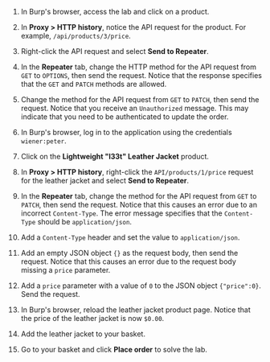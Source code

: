 
1. In Burp's browser, access the lab and click on a product.
    
2. In **Proxy > HTTP history**, notice the API request for the product. For example, `/api/products/3/price`.
    
3. Right-click the API request and select **Send to Repeater**.
    
4. In the **Repeater** tab, change the HTTP method for the API request from `GET` to `OPTIONS`, then send the request. Notice that the response specifies that the `GET` and `PATCH` methods are allowed.
    
5. Change the method for the API request from `GET` to `PATCH`, then send the request. Notice that you receive an `Unauthorized` message. This may indicate that you need to be authenticated to update the order.
    
6. In Burp's browser, log in to the application using the credentials `wiener:peter`.
    
7. Click on the **Lightweight "l33t" Leather Jacket** product.
    
8. In **Proxy > HTTP history**, right-click the `API/products/1/price` request for the leather jacket and select **Send to Repeater**.
    
9. In the **Repeater** tab, change the method for the API request from `GET` to `PATCH`, then send the request. Notice that this causes an error due to an incorrect `Content-Type`. The error message specifies that the `Content-Type` should be `application/json`.
    
10. Add a `Content-Type` header and set the value to `application/json`.
    
11. Add an empty JSON object `{}` as the request body, then send the request. Notice that this causes an error due to the request body missing a `price` parameter.
    
12. Add a `price` parameter with a value of `0` to the JSON object `{"price":0}`. Send the request.
    
13. In Burp's browser, reload the leather jacket product page. Notice that the price of the leather jacket is now `$0.00`.
    
14. Add the leather jacket to your basket.
    
15. Go to your basket and click **Place order** to solve the lab.